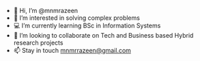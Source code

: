 - 👋 Hi, I’m @mnmrazeen
- 👀 I’m interested in solving complex problems
- 💻 I’m currently learning BSc in Information Systems
- 🔬 I’m looking to collaborate on Tech and Business based Hybrid research projects
- 📫 Stay in touch mnmrrazeen@gmail.com

<!---
mnmrazeen/mnmrazeen is a ✨ special ✨ repository because its `README.md` (this file) appears on your GitHub profile.
You can click the Preview link to take a look at your changes.
--->

